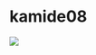 # kamide08
![](https://github-profile-summary-cards.vercel.app/api/cards/profile-details?username=kamide08&theme=2077)

